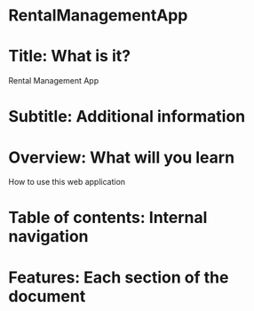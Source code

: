# RentalManagementApp

# Title: What is it?
Rental Management App

# Subtitle: Additional information

# Overview: What will you learn
How to use this web application

# Table of contents: Internal navigation


# Features: Each section of the document
